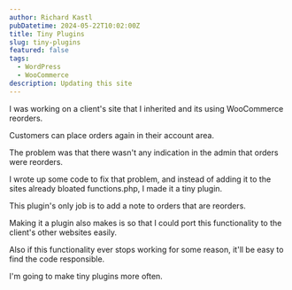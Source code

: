 ```yaml
---
author: Richard Kastl
pubDatetime: 2024-05-22T10:02:00Z
title: Tiny Plugins
slug: tiny-plugins
featured: false
tags:
  - WordPress
  - WooCommerce
description: Updating this site
---
```


I was working on a client's site that I inherited and its using WooCommerce reorders. 

Customers can place orders again in their account area. 

The problem was that there wasn't any indication in the admin that orders were reorders. 

I wrote up some code to fix that problem, and instead of adding it to the sites already bloated functions.php, I made it a tiny plugin.

This plugin's only job is to add a note to orders that are reorders. 

Making it a plugin also makes is so that I could port this functionality to the client's other websites easily. 

Also if this functionality ever stops working for some reason, it'll be easy to find the code responsible. 

I'm going to make tiny plugins more often. 